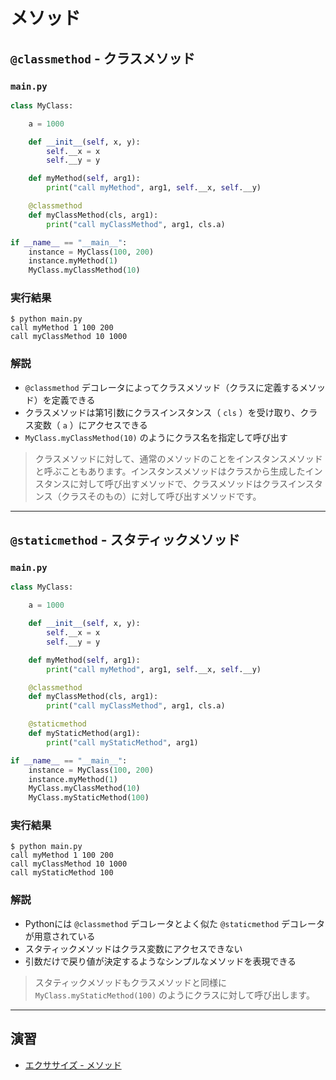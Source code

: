 # メソッド

## `@classmethod` - クラスメソッド

### `main.py`

``` py
class MyClass:

    a = 1000

    def __init__(self, x, y):
        self.__x = x
        self.__y = y

    def myMethod(self, arg1):
        print("call myMethod", arg1, self.__x, self.__y)

    @classmethod
    def myClassMethod(cls, arg1):
        print("call myClassMethod", arg1, cls.a)

if __name__ == "__main__":
    instance = MyClass(100, 200)
    instance.myMethod(1)
    MyClass.myClassMethod(10)
```

### 実行結果

``` 
$ python main.py
call myMethod 1 100 200
call myClassMethod 10 1000
```

### 解説

* `@classmethod` デコレータによってクラスメソッド（クラスに定義するメソッド）を定義できる
* クラスメソッドは第1引数にクラスインスタンス（ `cls` ）を受け取り、クラス変数（ `a` ）にアクセスできる
* `MyClass.myClassMethod(10)` のようにクラス名を指定して呼び出す

> クラスメソッドに対して、通常のメソッドのことをインスタンスメソッドと呼ぶこともあります。インスタンスメソッドはクラスから生成したインスタンスに対して呼び出すメソッドで、クラスメソッドはクラスインスタンス（クラスそのもの）に対して呼び出すメソッドです。

---

## `@staticmethod` - スタティックメソッド

### `main.py`

``` py
class MyClass:

    a = 1000

    def __init__(self, x, y):
        self.__x = x
        self.__y = y

    def myMethod(self, arg1):
        print("call myMethod", arg1, self.__x, self.__y)

    @classmethod
    def myClassMethod(cls, arg1):
        print("call myClassMethod", arg1, cls.a)

    @staticmethod
    def myStaticMethod(arg1):
        print("call myStaticMethod", arg1)

if __name__ == "__main__":
    instance = MyClass(100, 200)
    instance.myMethod(1)
    MyClass.myClassMethod(10)
    MyClass.myStaticMethod(100)
```

### 実行結果

``` 
$ python main.py
call myMethod 1 100 200
call myClassMethod 10 1000
call myStaticMethod 100
```

### 解説

* Pythonには `@classmethod` デコレータとよく似た `@staticmethod` デコレータが用意されている
* スタティックメソッドはクラス変数にアクセスできない
* 引数だけで戻り値が決定するようなシンプルなメソッドを表現できる

> スタティックメソッドもクラスメソッドと同様に `MyClass.myStaticMethod(100)` のようにクラスに対して呼び出します。

---

## 演習

* [エクササイズ - メソッド](../ex/04_method_ex.md)

